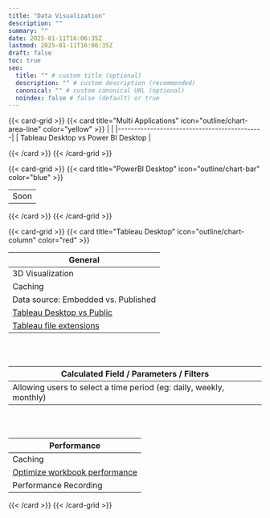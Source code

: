```yaml
---
title: "Data Visualization"
description: ""
summary: ""
date: 2025-01-11T16:06:35Z
lastmod: 2025-01-11T16:06:35Z
draft: false
toc: true
seo:
  title: "" # custom title (optional)
  description: "" # custom description (recommended)
  canonical: "" # custom canonical URL (optional)
  noindex: false # false (default) or true
---
```


{{< card-grid >}}
{{< card title="Multi Applications" icon="outline/chart-area-line" color="yellow" >}}
|                                             |
|---------------------------------------------|
| Tableau Desktop vs Power BI Desktop         |

{{< /card >}}
{{< /card-grid >}}

{{< card-grid >}}
{{< card title="PowerBI Desktop" icon="outline/chart-bar" color="blue" >}}

|                                              |
|---------------------------------------------|
| Soon                                        |

{{< /card >}}
{{< /card-grid >}}

{{< card-grid >}}
{{< card title="Tableau Desktop" icon="outline/chart-column" color="red" >}}

| General                                     |
|---------------------------------------------|
| 3D Visualization                            |
| Caching                                     |
| Data source: Embedded vs. Published         |
| [Tableau Desktop vs Public](../tableau-desktop/tableau-public-vs-tableau-desktop) |
| [Tableau file extensions](../tableau-desktop/tableau-file-extensions) |

<br><br>

| Calculated Field / Parameters / Filters     |
|-----------------------------------------------|
| Allowing users to select a time period (eg: daily, weekly, monthly) |

<br><br>

| Performance     |
|-----------------|
| Caching         |
| [Optimize workbook performance](../tableau-desktop/improving-the-performance-of-a-workbook) |
| Performance Recording |



{{< /card >}}
{{< /card-grid >}}
